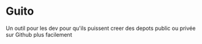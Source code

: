 # Guito

Un outil pour les dev pour qu'ils puissent creer des depots public ou privée sur Github plus facilement
